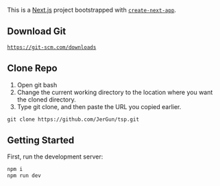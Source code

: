 This is a [Next.js](https://nextjs.org/) project bootstrapped with [`create-next-app`](https://github.com/vercel/next.js/tree/canary/packages/create-next-app).

## Download Git
[`https://git-scm.com/downloads`](https://git-scm.com/downloads)

## Clone Repo

1. Open git bash
2. Change the current working directory to the location where you want the cloned directory.
3. Type git clone, and then paste the URL you copied earlier.
```
git clone https://github.com/JerGun/tsp.git
```

## Getting Started

First, run the development server:

```bash
npm i
npm run dev
```